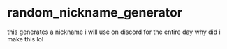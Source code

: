 # random_nickname_generator
this generates a nickname i will use on discord for the entire day
why did i make this lol
